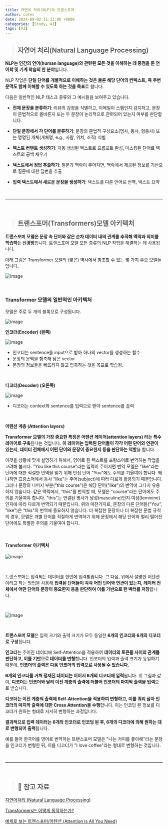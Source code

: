 ```yaml
---
title: 자연어 처리(NLP)와 트랜스포머
author: cotes
date: 2024-09-02 11:33:00 +0800
categories: [Study, AI]
tags: [AI]
---
```


> ## 자연어 처리(Natural Language Processing)

**NLP는 인간의 언어(human language)와 관련된 모든 것을 이해하는 데 중점을 둔 언어학 및 기계 학습의 한 분야**입니다.

NLP 작업은 **단일 단어를 개별적으로 이해하는 것은 물론 해당 단어의 컨텍스트, 즉 주변 문맥도 함께 이해할 수 있도록 하는 것을 목표**로 합니다.

다음은 일반적인 NLP 태스크 종류와 그 예시들을 보여주고 있습니다.

- **전체 문장을 분류하기**: 리뷰의 감정을 식별하고, 이메일이 스팸인지 감지하고, 문장이 문법적으로 올바른지 또는 두 문장이 논리적으로 관련되어 있는지 여부를 판단합니다.

- **단일 문장에서 각 단어를 분류하기**: 문장의 문법적 구성요소(명사, 동사, 형용사) 또는 명명된 개체(개체명, e.g., 사람, 위치, 조직) 식별

- **텍스트 컨텐트 생성하기**: 자동 생성된 텍스트로 프롬프트 완성, 마스킹된 단어로 텍스트의 공백 채우기

- **텍스트에서 정답 추출하기**: 질문과 맥락이 주어지면, 맥락에서 제공된 정보를 기반으로 질문에 대한 답변을 추출

- **입력 텍스트에서 새로운 문장을 생성하기**: 텍스트를 다른 언어로 번역, 텍스트 요약

<br/>

---

<br/>

> ## 트랜스포머(Transformers)모델 아키텍처

**트랜스포머 모델은 문장 속 단어와 같은 순차 데이터 내의 관계를 추적해 맥락과 의미를 학습하는 신경망**입니다. 트랜스포머 모델 모든 종류의 NLP 작업을 해결하는 데 사용됩니다.

아래 그림은 Transformer 모델의 (짧은) 역사에서 참조할 수 있는 몇 가지 주요 모델들입니다.

![image](https://github.com/user-attachments/assets/510c7c74-47e0-4ef3-be30-0d6819f08c54)

<br/>

### Transformer 모델의 일반적인 아키텍처

모델은 주로 두 개의 블록으로 구성됩니다.

![image](https://github.com/user-attachments/assets/9b90e476-6232-4803-8143-542950774c8d)

**인코더(Encoder) (왼쪽)**

![image](https://github.com/user-attachments/assets/93f54a3e-edad-4918-86f5-cce15366a4c8)

- 인코더는 sentence를 input으로 받아 하나의 vector를 생성하는 함수
- 문장의 문맥을 함축해 담은 vector
- 문장의 정보들을 빠뜨리지 않고 압축하는 것을 목표로 학습됨.

<br/>

**디코더(Decoder) (오른쪽)**

![image](https://github.com/user-attachments/assets/22cc48b3-7351-40af-b075-e30efbd495e9)

- 디코더는 context와 sentence를 입력으로 받아 sentence를 출력

<br/>

**어텐션 계층 (Attention layers)**

**Transformer 모델의 가장 중요한 특징은 어텐션 레이어(attention layers) 라는 특수 레이어로 구축**된다는 것입니다. **이 레이어는 입력된 단어들이 각각 어떤 단어와 연관이 있는지, 데이터 전체에서 어떤 단어와 문장이 중요한지 등을 판단하는 역할**을 합니다.

이것을 상황에 맞게 설명하기 위해서, 영어로 된 텍스트를 프랑스어로 번역하는 작업을 고려해 봅시다. "You like this course"라는 입력이 주어지면 번역 모델은 "like"라는 단어에 대한 적절한 번역을 얻기 위해 인접 단어 "You"에도 주의를 기울여야 합니다. 왜냐하면 프랑스어에서 동사 "like"는 주어(subject)에 따라 다르게 활용되기 때문입니다. 그러나 문장의 나머지 부분("this course")은 해당 단어("like")의 번역에 그다지 유용하지 않습니다. 같은 맥락에서, "this"를 번역할 때, 모델은 "course"라는 단어에도 주의를 기울여야 합니다. "this"는 연결된 명사가 남성(masculine)인지 여성(feminine)인지에 따라 다르게 번역되기 때문입니다. 위와 마찬가지로, 문장의 다른 단어들("You", "like")은 "this"의 번역에 중요하지 않습니다. 더 복잡한 문장이나 더 복잡한 문법 규칙의 경우, 모델은 개별 단어를 적절하게 번역하기 위해 문장에서 해당 단어와 멀리 떨어진 단어에도 특별한 주의를 기울여야 합니다.

<br/>

#### Transformer 아키텍처

![image](https://github.com/user-attachments/assets/2393d10c-063a-4c5c-b91b-3ba794302b9e)

<br/>

트랜스포머는 입력되는 데이터를 한번에 입력받습니다. 그 다음, 위에서 설명한 어텐션이라고 하는 방법을 사용해 **입력된 단어들이 각각 어떤 단어와 연관이 있는지, 데이터 전체에서 어떤 단어와 문장이 중요한지 등을 판단하여 이를 기반으로 한 벡터를 저장**합니다.

<br/>

![image](https://github.com/user-attachments/assets/7ad830dd-00c6-47e6-93a3-f5ec08f102bc)

<br/>

**트랜스포머 모델**은 입력 크기와 출력 크기가 모두 동일한 **6개의 인코더와 6개의 디코더로 구성**됩니다.

**인코더**는 주어진 데이터에 Self-Attention을 적용하여 **데이터의 토큰들 사이의 관계를 판단하고, 이를 기반으로 데이터를 변형**합니다. 인코더의 입력과 출력 크기가 동일하기 때문에, **인코더의 출력은 다음 인코더의 입력으로 사용될 수 있습니다.**

**6개의 인코더를 거쳐 정제된 데이터는 이어서 6개의 디코더에 입력**뒵니다.
위 그림과 같이, **디코더는 인코더와 달리 이전 계층의 출력에 더불어 인코더의 마지막 출력을 입력**으로 받습니다.

**디코더는 이전 계층의 출력에 Self-Attention을 적용하여 변형하고, 이를 쿼리 삼아 인코더의 마지막 출력에 대한 Cross Attention을 수행**합니다. 이는 인코딩 된 정보를 디코더가 원하는 형태로 서서히 변형하는 과정입니다.

**결과적으로 입력 데이터는 6개의 인코더로 인코딩 된 후, 6개의 디코더에 의해 원하는 대로 변형되어 출력**됩니다.

예를 들어 한국어를 영어로 번역하는 트랜스포머 모델은 "나는 커피를 좋아해"라는 문장을 인코더가 변형한 뒤, 이를 디코더가 "I love coffee"라는 형태로 변형하는 것입니다.

<br/>

---

<br/>

> ## 📑 참고 자료

[자연어처리 (Natural Language Processing)](https://wikidocs.net/166786)

[Transformers는 어떻게 동작하는가?](https://wikidocs.net/166788)

[예제로 보는 트랜스포머/어텐션 (Attention is All You Need)](https://skyil.tistory.com/256)
